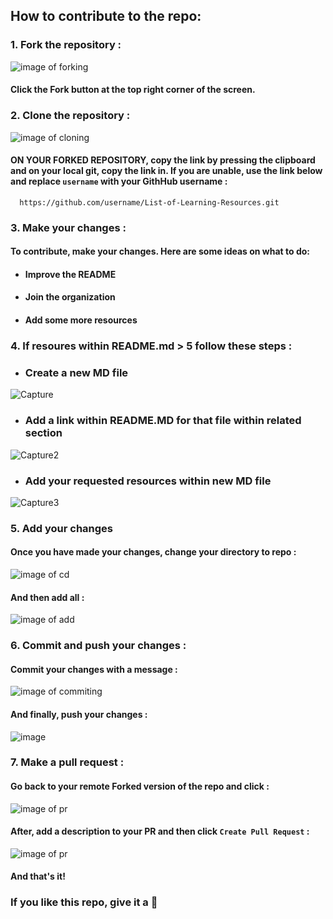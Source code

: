 ## How to contribute to the repo:


### 1. Fork the repository :

![image of forking](https://user-images.githubusercontent.com/70807684/126146920-35e7b080-cf1d-4e85-80da-9f0640e4224f.png)

#### Click the **Fork** button at the top right corner of the screen.

### 2. Clone the repository :

![image of cloning](https://user-images.githubusercontent.com/70807684/126664891-61fdf492-976d-49f1-a2ec-5ed23eeca06e.png)



#### **ON YOUR FORKED REPOSITORY**, copy the link by pressing the clipboard and on your local git, copy the link in. If you are unable, use the link below and replace `username` with your GithHub username :

      https://github.com/username/List-of-Learning-Resources.git

### 3. Make your changes :

#### To contribute, make your changes. Here are some ideas on what to do:

- #### Improve the README
- #### Join the organization
- #### Add some more resources

### 4. If resoures within README.md > 5 follow these steps :

- ### Create a new MD file
![Capture](https://user-images.githubusercontent.com/28563357/126746190-3597d725-f083-447f-b5f2-570213b833cc.PNG)

- ### Add a link within README.MD for that file within related section
![Capture2](https://user-images.githubusercontent.com/28563357/126746254-7a49a0b7-50fc-4b78-8fcd-580bc0b93b6d.PNG)

- ### Add your requested resources within new MD file
![Capture3](https://user-images.githubusercontent.com/28563357/126746301-546c5519-745a-4e5c-92bf-67ae132dce13.PNG)


### 5. Add your changes 

#### Once you have made your changes, change your directory to repo : 

![image of cd](https://user-images.githubusercontent.com/70807684/126665163-0dfcdae0-ba07-45a2-ab6b-e817e77b038f.png)


#### And then add all :

![image of add](https://user-images.githubusercontent.com/70807684/126148907-976f7f76-6b1d-411c-ae2d-c725f8e448ad.png)

### 6. Commit and push your changes : 

#### Commit your changes with a message :

![image of commiting](https://user-images.githubusercontent.com/70807684/126149237-1ebb9db3-f4b6-40d5-bf41-fa35fb33ba03.png)

#### And finally, push your changes :

![image](https://user-images.githubusercontent.com/70807684/126149311-2d4a589e-e454-4346-b9dd-7a6692115896.png)


### 7. Make a pull request :

#### Go back to your remote Forked version of the repo and click : 

![image of pr](https://user-images.githubusercontent.com/70807684/126149695-9e302772-f52a-46a0-a8d4-e08a3e61d006.png)

#### After, add a description to your PR and then click `Create Pull Request` :

![image of pr](https://user-images.githubusercontent.com/70807684/126149967-1c1f4c7e-432d-41d0-9ef6-0f75281743f4.png)

#### And that's it!

### If you like this repo, give it a 🌟
